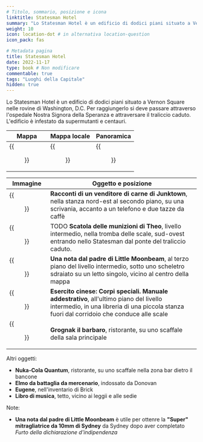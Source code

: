 ```yaml
---
# Titolo, sommario, posizione e icona
linktitle: Statesman Hotel
summary: "Lo Statesman Hotel è un edificio di dodici piani situato a Vernon Square nelle rovine di Washington, D.C. Per raggiungerlo si deve passare attraverso l'ospedale Nostra Signora della Speranza e attraversare il traliccio caduto. L'edificio è infestato da supermutanti e centauri."
weight: 10
icon: location-dot # in alternativa location-question
icon_pack: fas

# Metadata pagina
title: Statesman Hotel
date: 2022-11-17
type: book # Non modificare
commentable: true
tags: "Luoghi della Capitale"
hidden: true
---
```



Lo Statesman Hotel è un edificio di dodici piani situato a Vernon Square nelle rovine di Washington, D.C. Per raggiungerlo si deve passare attraverso l'ospedale Nostra Signora della Speranza e attraversare il traliccio caduto. L'edificio è infestato da supermutanti e centauri.

| Mappa | Mappa locale | Panoramica |
| ----- | ------------ | ---------- |
|  {{<figure src="Statesman_Hotel_loc.webp">}} | {{<figure src="Statesman_Hotel_ground_floor_loc_map.webp">}}  | {{<figure src="Statesman_Hotel.webp">}}  |

| Immagine | Oggetto e posizione |
| -------- | ------------------- |
| {{<figure src="Tales_of_a_JJV_Statesman_Hotel.webp">}}  | **Racconti di un venditore di carne di Junktown**, nella stanza nord-est al secondo piano, su una scrivania, accanto a un telefono e due tazze da caffè  |
| {{<figure src="FO3_Dead_Theo_and_Ammunition_Box.webp">}}  | TODO **Scatola delle munizioni di Theo**, livello intermedio, nella tromba delle scale, sud-ovest entrando nello Statesman dal ponte del traliccio caduto.   |
|  {{<figure src="MoonbeamNoteShot.webp">}} | **Una nota dal padre di Little Moonbeam**, al terzo piano del livello intermedio, sotto uno scheletro sdraiato su un letto singolo, vicino al centro della mappa  |
| {{<figure src="FO3_CA_SOTM_Statesman.webp">}}  | **Esercito cinese: Corpi speciali. Manuale addestrativo**, all'ultimo piano del livello intermedio, in una libreria di una piccola stanza fuori dal corridoio che conduce alle scale  |
| {{<figure src="Grognak_the_Barbarian_Statesman_Hotel.webp">}}  | **Grognak il barbaro**, ristorante, su uno scaffale della sala principale  |

Altri oggetti:
-  **Nuka-Cola Quantum**, ristorante, su uno scaffale nella zona bar dietro il bancone
- **Elmo da battaglia da mercenario**, indossato da Donovan
- **Eugene**, nell'inventario di Brick
- **Libro di musica**, tetto,  vicino ai leggii e alle sedie

Note:
- **Una nota dal padre di Little Moonbeam** è utile per ottenre la **"Super" mitragliatrice da 10mm di Sydney** da Sydney dopo aver completato *Furto della dichiarazione d'indipendenza*